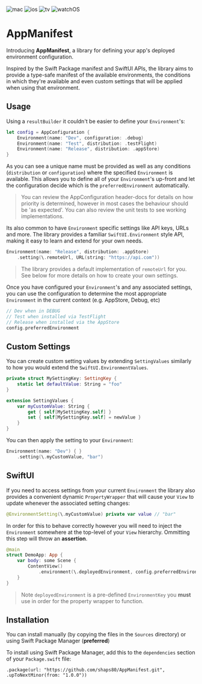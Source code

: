 ![mac](https://img.shields.io/badge/macOS-FD961A)
![ios](https://img.shields.io/badge/iOS-0C62C7)
![tv](https://img.shields.io/badge/tvOS-5EFFBE)
![watchOS](https://img.shields.io/badge/iOS-DE1F51)

# AppManifest

Introducing **AppManifest**, a library for defining your app's deployed environment configuration.

Inspired by the Swift Package manifest and SwiftUI APIs, the library aims to provide a type-safe manifest of the available environments, the conditions in which they're available and even custom settings that will be applied when using that environment.

## Usage

Using a `resultBuilder` it couldn't be easier to define your `Environment`'s:

```swift
let config = AppConfiguration {
    Environment(name: "Dev", configuration: .debug)
    Environment(name: "Test", distribution: .testFlight)
    Environment(name: "Release", distribution: .appStore)
}
```

As you can see a unique name must be provided as well as any conditions (`distribution` or `configuration`) where the specified `Environment` is available. This allows you to define all of your `Environment`'s up-front and let the configuration decide which is the `preferredEnvironment` automatically.

> You can review the AppConfiguration header-docs for details on how priority is determined, however in most cases the behaviour should be 'as expected'. You can also review the unit tests to see working implementations.

Its also common to have `Environment` specific settings like API keys, URLs and more. The library provides a familiar `SwiftUI.Environment` style API, making it easy to learn and extend for your own needs.

```swift
Environment(name: "Release", distribution: .appStore)
    .setting(\.remoteUrl, URL(string: "https://api.com"))
```

> The library provides a default implementation of `remoteUrl` for you.
> See below for more details on how to create your own settings.

Once you have configured your `Environment`'s and any associated settings, you can use the configuration to determine the most appropriate `Environment` in the current context (e.g. AppStore, Debug, etc)

```swift
// Dev when in DEBUG
// Test when installed via TestFlight
// Release when installed via the AppStore
config.preferredEnvironment
```

## Custom Settings

You can create custom setting values by extending `SettingValues` similarly to how you would extend the `SwiftUI.EnvironmentValues`.

```swift
private struct MySettingKey: SettingKey {
    static let defaultValue: String = "foo"
}

extension SettingValues {
    var myCustomValue: String {
        get { self[MySettingKey.self] }
        set { self[MySettingKey.self] = newValue }
    }
}
```

You can then apply the setting to your `Environment`:

```swift
Environment(name: "Dev") { }
    .setting(\.myCustomValue, "bar")
```

## SwiftUI

If you need to access settings from your current `Environment` the library also provides a convenient dynamic `PropertyWrapper` that will cause your `View` to update whenever the associated setting changes:

```swift
@EnvironmentSetting(\.myCustomValue) private var value // "bar"
```

In order for this to behave correctly however you will need to inject the `Environment` somewhere at the top-level of your `View` hierarchy. Ommitting this step will throw an **assertion**.

```swift
@main
struct DemoApp: App {
    var body: some Scene {
        ContentView()
            .environment(\.deployedEnvironment, config.preferredEnvironment)
    }
}
```

> Note `deployedEnvironment` is a pre-defined `EnvironmentKey` you **must** use in order for the property wrapper to function.

## Installation

You can install manually (by copying the files in the `Sources` directory) or using Swift Package Manager (**preferred**)

To install using Swift Package Manager, add this to the `dependencies` section of your `Package.swift` file:

`.package(url: "https://github.com/shaps80/AppManifest.git", .upToNextMinor(from: "1.0.0"))`